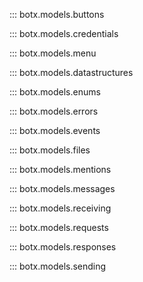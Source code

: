 ::: botx.models.buttons

::: botx.models.credentials

::: botx.models.menu

::: botx.models.datastructures

::: botx.models.enums

::: botx.models.errors

::: botx.models.events

::: botx.models.files

::: botx.models.mentions

::: botx.models.messages

::: botx.models.receiving

::: botx.models.requests

::: botx.models.responses

::: botx.models.sending
